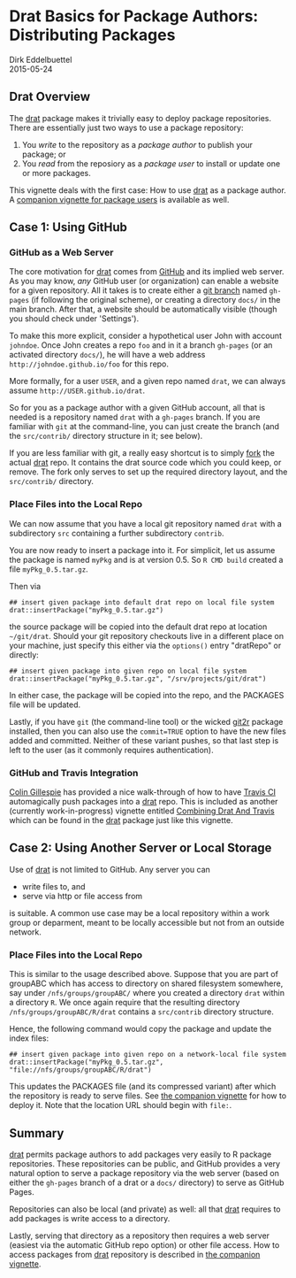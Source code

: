 # Drat Basics for Package Authors: Distributing Packages

Dirk Eddelbuettel  
2015-05-24  

## Drat Overview

The [drat](https://dirk.eddelbuettel.com/code/drat.html) package makes it
trivially easy to deploy package repositories.  There are essentially just
two ways to use a package repository:

1) You _write_ to the repository as a _package author_ to publish your package; or
1) You _read_ from the reposiory as a _package user_ to install or update one or more packages.

This vignette deals with the first case: How to use
[drat](https://dirk.eddelbuettel.com/code/drat.html) as a package author.  A
[companion vignette for package users](/vignettes/dratforusers) is available as well.


## Case 1: Using GitHub

### GitHub as a Web Server

The core motivation for [drat](https://dirk.eddelbuettel.com/code/drat.html)
comes from [GitHub](https://github.com/) and its implied web server.  As you
may know, _any_ GitHub user (or organization) can enable a website for a
given repository.  All it takes is to create either a
[git branch](https://git-scm.com/book/en/v2/Git-Branching-Basic-Branching-and-Merging)
named `gh-pages` (if following the original scheme), or creating a directory
`docs/` in the main branch.  After that, a website should be automatically
visible (though you should check under 'Settings').

To make this more explicit, consider a hypothetical user John with account
`johndoe`. Once John creates a repo `foo` and in it a branch `gh-pages` (or
an activated directory `docs/`), he will have a web address
`http://johndoe.github.io/foo` for this repo.

More formally, for a user `USER`, and a given repo named `drat`, we can
always assume `http://USER.github.io/drat`.

So for you as a package author with a given GitHub account, all that is
needed is a repository named `drat` with a `gh-pages` branch.  If you are
familiar with `git` at the command-line, you can just create the branch (and
the `src/contrib/` directory structure in it; see below).

If you are less familiar with git, a really easy shortcut is to simply
[fork](https://help.github.com/articles/fork-a-repo/) the actual
[drat](https://dirk.eddelbuettel.com/code/drat.html) repo.  It contains the
drat source code which you could keep, or remove.  The fork only serves to
set up the required directory layout, and the `src/contrib/` directory.

### Place Files into the Local Repo

We can now assume that you have a local git repository named `drat` with a
subdirectory `src` containing a further subdirectory `contrib`.

You are now ready to insert a package into it.  For simplicit, let us assume
the package is named `myPkg` and is at version 0.5. So `R CMD build` created
a file `myPkg_0.5.tar.gz`.

Then via

```
## insert given package into default drat repo on local file system
drat::insertPackage("myPkg_0.5.tar.gz")
```

the source package will be copied into the default drat repo at location
`~/git/drat`. Should your git repository checkouts live in a different place
on your machine, just specify this either via the `options()` entry
"dratRepo" or directly:

```
## insert given package into given repo on local file system
drat::insertPackage("myPkg_0.5.tar.gz", "/srv/projects/git/drat")
```

In either case, the package will be copied into the repo, and the PACKAGES
file will be updated.

Lastly, if you have `git` (the command-line tool) or the wicked
[git2r](https://cran.r-project.org/package=git2r) package
installed, then you can also use the `commit=TRUE` option to have the new
files added and committed.  Neither of these variant pushes, so that last
step is left to the user (as it commonly requires authentication).

### GitHub and Travis Integration

[Colin Gillespie](https://github.com/csgillespie) has provided a nice
walk-through of how to have [Travis CI](https://travis-ci.org/) automagically
push packages into a [drat](https://dirk.eddelbuettel.com/code/drat.html)
repo. This is included as another (currently work-in-progress) vignette
entitled [Combining Drat And
Travis](/combiningdratandtravis)
which can be found in the [drat](https://dirk.eddelbuettel.com/code/drat.html)
package just like this vignette.

## Case 2: Using Another Server or Local Storage

Use of [drat](https://dirk.eddelbuettel.com/code/drat.html) is not limited to
GitHub.  Any server you can

+ write files to, and 
+ serve via http or file access from 

is suitable.  A common use case may be a local repository within a work group
or deparment, meant to be locally accessible but not from an outside network.

### Place Files into the Local Repo

This is similar to the usage described above. Suppose that you are part of
groupABC which has access to directory on shared filesystem somewhere, say
under `/nfs/groups/groupABC/` where you created a directory `drat` within a
directory `R`.  We once again require that the resulting directory
`/nfs/groups/groupABC/R/drat` contains a `src/contrib` directory structure.

Hence, the following command would copy the package and update the index files:

```
## insert given package into given repo on a network-local file system
drat::insertPackage("myPkg_0.5.tar.gz", "file://nfs/groups/groupABC/R/drat")
```

This updates the PACKAGES file (and its compressed variant) after which the
repository is ready to serve files. See
[the companion vignette](/vignettes/dratforusers) for how to deploy it.
Note that the location URL should begin with `file:`.

## Summary

[drat](https://dirk.eddelbuettel.com/code/drat.html) permits package authors
to add packages very easily to R package repositories. These repositories can
be public, and GitHub provides a very natural option to serve a package
repository via the web server (based on either the `gh-pages` branch of a drat
or a `docs/` directory) to serve as GitHub Pages.

Repositories can also be local (and private) as well: all that
[drat](https://dirk.eddelbuettel.com/code/drat.html) requires to add packages
is write access to a directory.

Lastly, serving that directory as a repository then requires a web server
(easiest via the automatic GitHub repo option) or other file access.  How to
access packages from [drat](https://dirk.eddelbuettel.com/code/drat.html)
repository is described in [the companion vignette](/vignettes/dratforusers).

